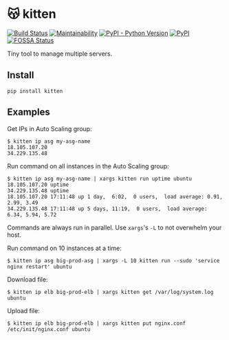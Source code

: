 # 😽 kitten

[![Build Status](https://travis-ci.org/hoffa/kitten.svg?branch=master)](https://travis-ci.org/hoffa/kitten) [![Maintainability](https://api.codeclimate.com/v1/badges/c47c16854e850f077fbb/maintainability)](https://codeclimate.com/github/hoffa/awsutil/maintainability) [![PyPI - Python Version](https://img.shields.io/pypi/pyversions/kitten.svg)](https://pypi.org/project/kitten) [![PyPI](https://img.shields.io/pypi/v/kitten.svg)](https://pypi.python.org/pypi/kitten) [![FOSSA Status](https://app.fossa.io/api/projects/git%2Bgithub.com%2Fhoffa%2Fdamn.svg?type=shield)](https://app.fossa.io/projects/git%2Bgithub.com%2Fhoffa%2Fdamn?ref=badge_shield)

Tiny tool to manage multiple servers.

## Install

```
pip install kitten
```

## Examples

Get IPs in Auto Scaling group:

```
$ kitten ip asg my-asg-name
18.105.107.20
34.229.135.48
```

Run command on all instances in the Auto Scaling group:

```
$ kitten ip asg my-asg-name | xargs kitten run uptime ubuntu
18.105.107.20 uptime
34.229.135.48 uptime
18.105.107.20 17:11:48 up 1 day,  6:02,  0 users,  load average: 0.91, 2.99, 3.49
34.229.135.48 17:11:48 up 5 days, 11:19,  0 users,  load average: 6.34, 5.94, 5.72
```

Commands are always run in parallel. Use `xargs`'s `-L` to not overwhelm your host.

Run command on 10 instances at a time:
```
$ kitten ip asg big-prod-asg | xargs -L 10 kitten run --sudo 'service nginx restart' ubuntu
```

Download file:
```
$ kitten ip elb big-prod-elb | xargs kitten get /var/log/system.log ubuntu
```

Upload file:
```
$ kitten ip elb big-prod-elb | xargs kitten put nginx.conf /etc/init/nginx.conf ubuntu
```
